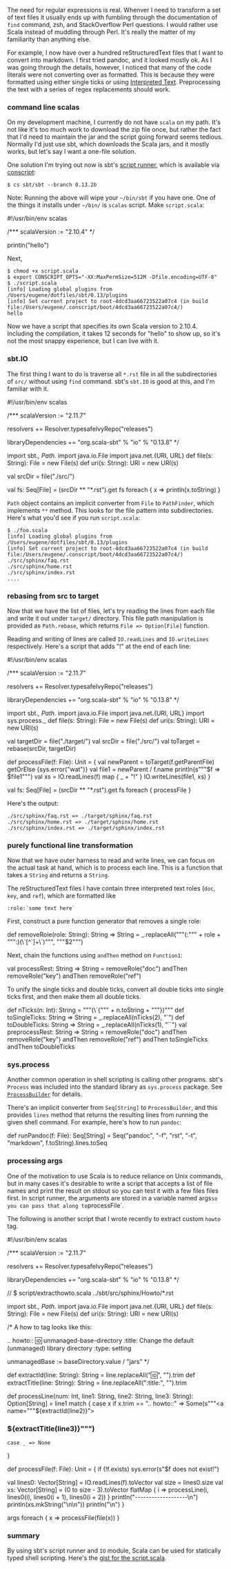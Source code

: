   [1]: http://docutils.sourceforge.net/docs/ref/rst/restructuredtext.html#interpreted-text
  [2]: http://www.scala-sbt.org/release/docs/Detailed-Topics/Scripts.html#sbt-script-runner
  [3]: https://github.com/n8han/conscript
  [4]: http://www.scala-lang.org/api/2.10.4/index.html#scala.sys.process.ProcessBuilder
  [5]: https://gist.github.com/eed3si9n/fc1aa881bd28b48843e3

The need for regular expressions is real. Whenver I need to transform a set of text files it usually ends up with fumbling through the documentation of `find` command, zsh, and StackOverflow Perl questions. I would rather use Scala instead of muddling through Perl. It's really the matter of my familiarity than anything else.

For example, I now have over a hundred reStructuredText files that I want to convert into markdown. I first tried pandoc, and it looked mostly ok. As I was going through the details, however, I noticed that many of the code literals were not converting over as formatted. This is because they were formatted using either single ticks or using [Interpreted Text][1]. Preprocessing the text with a series of regex replacements should work.

### command line scalas

On my development machine, I currently do not have `scala` on my path. It's not like it's too much work to download the zip file once, but rather the fact that I'd need to maintain the jar and the script going forward seems tedious. Normally I'd just use sbt, which downloads the Scala jars, and it mostly works, but let's say I want a one-file solution.

One solution I'm trying out now is sbt's [script runner][2], which is available via [conscript][3]:

    $ cs sbt/sbt --branch 0.13.2b

Note: Running the above will wipe your `~/bin/sbt` if you have one. One of the things it installs under `~/bin/` is `scalas` script. 
Make `script.scala`:

<scala>
#!/usr/bin/env scalas

/***
scalaVersion := "2.10.4"
*/

println("hello")
</scala> <!-- ***/ -->

Next,

    $ chmod +x script.scala
    $ export CONSCRIPT_OPTS="-XX:MaxPermSize=512M -Dfile.encoding=UTF-8"
    $ ./script.scala
    [info] Loading global plugins from /Users/eugene/dotfiles/sbt/0.13/plugins
    [info] Set current project to root-4dcd3aa66723522a07c4 (in build file:/Users/eugene/.conscript/boot/4dcd3aa66723522a07c4/)
    hello

Now we have a script that specifies its own Scala version to 2.10.4. Including the compilation, it takes 12 seconds for "hello" to show up, so it's not the most snappy experience, but I can live with it.

### sbt.IO

The first thing I want to do is traverse all `*.rst` file in all the subdirectories of `src/` without using `find` command. sbt's `sbt.IO` is good at this, and I'm familiar with it.

<scala>
#!/usr/bin/env scalas

/***
scalaVersion := "2.11.7"

resolvers += Resolver.typesafeIvyRepo("releases")

libraryDependencies += "org.scala-sbt" % "io" % "0.13.8"
*/

import sbt._, Path._
import java.io.File
import java.net.{URI, URL}
def file(s: String): File = new File(s)
def uri(s: String): URI = new URI(s)

val srcDir = file("./src/")

val fs: Seq[File] = (srcDir ** "*.rst").get
fs foreach { x => println(x.toString) }

</scala> <!-- ***/ -->

`Path` object contains an implicit converter from `File` to `PathFinder`, which implements `**` method. This looks for the file pattern into subdirectories. Here's what you'd see if you run `script.scala`:

    $ ./foo.scala 
    [info] Loading global plugins from /Users/eugene/dotfiles/sbt/0.13/plugins
    [info] Set current project to root-4dcd3aa66723522a07c4 (in build file:/Users/eugene/.conscript/boot/4dcd3aa66723522a07c4/)
    ./src/sphinx/faq.rst
    ./src/sphinx/home.rst
    ./src/sphinx/index.rst
    ....

### rebasing from src to target

Now that we have the list of files, let's try reading the lines from each file and write it out under `target/` directory. This file path manipulation is provided as `Path.rebase`, which returns `File => Option[File]` function.

Reading and writing of lines are called `IO.readLines` and `IO.writeLines` respectively. Here's a script that adds "!" at the end of each line:

<scala>
#!/usr/bin/env scalas

/***
scalaVersion := "2.11.7"

resolvers += Resolver.typesafeIvyRepo("releases")

libraryDependencies += "org.scala-sbt" % "io" % "0.13.8"
*/

import sbt._, Path._
import java.io.File
import java.net.{URI, URL}
import sys.process._
def file(s: String): File = new File(s)
def uri(s: String): URI = new URI(s)

val targetDir = file("./target/")
val srcDir = file("./src/")
val toTarget = rebase(srcDir, targetDir)

def processFile(f: File): Unit = {
  val newParent = toTarget(f.getParentFile) getOrElse {sys.error("wat")}
  val file1 = newParent / f.name
  println(s"""$f => $file1""")
  val xs = IO.readLines(f) map { _ + "!" }
  IO.writeLines(file1, xs)
}

val fs: Seq[File] = (srcDir ** "*.rst").get
fs foreach { processFile }
</scala> <!-- ***/ -->

Here's the output:

    ./src/sphinx/faq.rst => ./target/sphinx/faq.rst
    ./src/sphinx/home.rst => ./target/sphinx/home.rst
    ./src/sphinx/index.rst => ./target/sphinx/index.rst

### purely functional line transformation

Now that we have outer harness to read and write lines, we can focus on the actual task at hand, which is to process each line. This is a function that takes a `String` and returns a `String`.

The reStructuredText files I have contain three interpreted text roles (`doc`, `key`, and `ref`), which are formatted like

    :role:`some text here`

First, construct a pure function generator that removes a single role:

<scala>
def removeRole(role: String): String => String =
  _.replaceAll("""(:""" + role + """:)(\`[^`]+\`)""", """$2""")
</scala> <!--_ -->

Next, chain the functions using `andThen` method on `Function1`:

<scala>
val processRest: String => String =
  removeRole("doc") andThen removeRole("key") andThen removeRole("ref")
</scala>

To unify the single ticks and double ticks, convert all double ticks into single ticks first, and then make them all double ticks.

<scala>
def nTicks(n: Int): String = """(\`{""" + n.toString + """})"""
def toSingleTicks: String => String = 
  _.replaceAll(nTicks(2), "`")
def toDoubleTicks: String => String =
  _.replaceAll(nTicks(1), "``")
val preprocessRest: String => String =
  removeRole("doc") andThen removeRole("key") andThen removeRole("ref") andThen 
  toSingleTicks andThen toDoubleTicks
</scala>

### sys.process

Another common operation in shell scripting is calling other programs. sbt's `Process` was included into the standard library as `sys.process` package. See [`ProcessBuilder`][4] for details.

There's an implicit converter from `Seq[String]` to `ProcessBuilder`, and this provides `lines` method that returns the resulting lines from running the given shell command. For example, here's how to run `pandoc`:

<scala>
def runPandoc(f: File): Seq[String] =
  Seq("pandoc", "-f", "rst", "-t", "markdown", f.toString).lines.toSeq
</scala>

### processing args

One of the motivation to use Scala is to reduce reliance on Unix commands, but in many cases it's desirable to write a script that accepts a list of file names and print the result on stdout so you can test it with a few files files first. In script runner, the arguments are stored in a variable named args` so you can pass that along to `processFile`.

The following is another script that I wrote recently to extract custom `howto` tag.

<scala>
#!/usr/bin/env scalas
 
/***
scalaVersion := "2.11.7"

resolvers += Resolver.typesafeIvyRepo("releases")

libraryDependencies += "org.scala-sbt" % "io" % "0.13.8"
*/

// $ script/extracthowto.scala ../sbt/src/sphinx/Howto/*.rst

import sbt._, Path._
import java.io.File
import java.net.{URI, URL}
def file(s: String): File = new File(s)
def uri(s: String): URI = new URI(s)

/*
A how to tag looks like this:

.. howto::
   :id: unmanaged-base-directory
   :title: Change the default (unmanaged) library directory
   :type: setting

   unmanagedBase := baseDirectory.value / "jars"
*/

def extractId(line: String): String = line.replaceAll(":id:", "").trim
def extractTitle(line: String): String = line.replaceAll(":title:", "").trim

def processLine(num: Int, line1: String, line2: String, line3: String): Option[String] =
  line1 match {
    case x if x.trim == ".. howto::" =>
      Some(s"""<a name="""${extractId(line2)}"></a>
### ${extractTitle(line3)}""")
    case _ => None
  }

def processFile(f: File): Unit = {
  if (!f.exists) sys.error(s"$f does not exist!")

  val lines0: Vector[String] = IO.readLines(f).toVector
  val size = lines0.size
  val xs: Vector[String] = (0 to size - 3).toVector flatMap { i =>
    processLine(i, lines0(i), lines0(i + 1), lines0(i + 2))
  }
  println("-------------------\n")
  println(xs.mkString("\n\n"))
  println("\n")
}

args foreach { x => processFile(file(x)) }
</scala>

### summary

By using sbt's script runner and `IO` module, Scala can be used for statically typed shell scripting. Here's the [gist for the script.scala][5].

